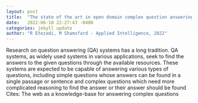 ```yaml
---
layout: post
title:  "The state of the art in open domain complex question answering: a survey"
date:   2022-06-10 22:27:43 -0400
categories: jekyll update
author: "R Etezadi, M Shamsfard - Applied Intelligence, 2022"
---
```

Research on question answering (QA) systems has a long tradition. QA systems, as widely used systems in various applications, seek to find the answers to the given questions through the available resources. These systems are expected to be capable of answering various types of questions, including simple questions whose answers can be found in a single passage or sentence and complex questions which need more complicated reasoning to find the answer or their answer should be found  Cites: The web as a knowledge-base for answering complex questions